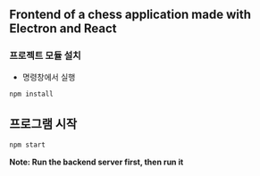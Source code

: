 ## Frontend of a chess application made with Electron and React

### 프로젝트 모듈 설치

- 명령창에서 실행

```sh
npm install
```

## 프로그램 시작

```sh
npm start
```

**Note: Run the backend server first, then run it**


